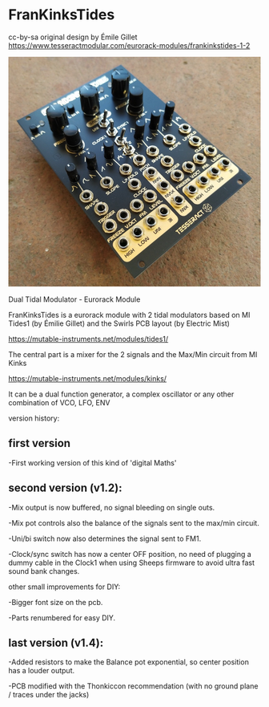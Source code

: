 # FranKinksTides
cc-by-sa original design by Émile Gillet
https://www.tesseractmodular.com/eurorack-modules/frankinkstides-1-2

![FranKinksTides](FranKinksTides.jpg)

Dual Tidal Modulator - Eurorack Module

FranKinksTides is a eurorack module with 2 tidal modulators based on MI Tides1 (by Émilie Gillet) and the Swirls PCB layout  (by Electric Mist)

https://mutable-instruments.net/modules/tides1/

The central part is a mixer for the 2 signals and the Max/Min circuit from MI Kinks 

https://mutable-instruments.net/modules/kinks/

It can be a dual function generator, a complex oscillator or any other combination of VCO, LFO, ENV

version history:

## first version

-First working version of this kind of 'digital Maths'

## second version (v1.2):

-Mix output is now buffered, no signal bleeding on single outs.

-Mix pot controls also the balance of the signals sent to the max/min circuit.

-Uni/bi switch now also determines the signal sent to FM1.

-Clock/sync switch has now a center OFF position, no need of plugging a dummy cable in the Clock1 when using Sheeps firmware to avoid ultra fast sound bank changes. 

other small improvements for DIY:

-Bigger font size on the pcb.

-Parts renumbered for easy DIY.

## last version (v1.4):

-Added resistors to make the Balance pot exponential, so center position has a louder output.

-PCB modified with the Thonkiccon recommendation (with no ground plane / traces under the jacks)
